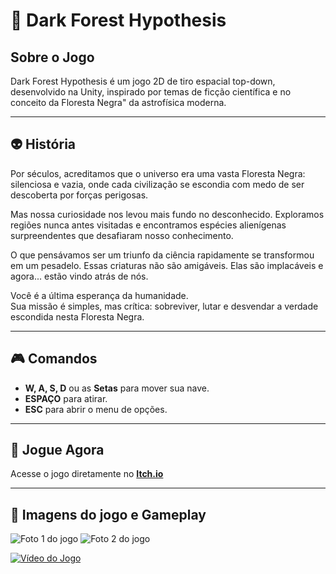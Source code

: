 # 🌌 **Dark Forest Hypothesis** 

## Sobre o Jogo

Dark Forest Hypothesis é um jogo 2D de tiro espacial top-down, desenvolvido na Unity, inspirado por temas de ficção científica e no conceito da Floresta Negra" da astrofísica moderna.

---

## 👽 História

Por séculos, acreditamos que o universo era uma vasta Floresta Negra: silenciosa e vazia, onde cada civilização se escondia com medo de ser descoberta por forças perigosas. 

Mas nossa curiosidade nos levou mais fundo no desconhecido. Exploramos regiões nunca antes visitadas e encontramos espécies alienígenas surpreendentes que desafiaram nosso conhecimento. 

O que pensávamos ser um triunfo da ciência rapidamente se transformou em um pesadelo. Essas criaturas não são amigáveis. Elas são implacáveis e agora... estão vindo atrás de nós. 

Você é a última esperança da humanidade.  
Sua missão é simples, mas crítica: sobreviver, lutar e desvendar a verdade escondida nesta Floresta Negra.

---

## 🎮 Comandos

- **W, A, S, D** ou as **Setas** para mover sua nave.
- **ESPAÇO** para atirar.
- **ESC** para abrir o menu de opções.

---

## 🚀 Jogue Agora

Acesse o jogo diretamente no [**Itch.io**](https://chronoshyperion.itch.io/dark-forest-hypothesis)

---

## 📸 Imagens do jogo e Gameplay

![Foto 1 do jogo](https://img.itch.zone/aW1hZ2UvMzE3Nzg5Ni8xODk3NjI2MC5wbmc=/347x500/y6JRSO.png)
![Foto 2 do jogo](https://img.itch.zone/aW1hZ2UvMzE3Nzg5Ni8xODk3NjI3OC5wbmc=/347x500/gcP9mZ.png)

[![Vídeo do Jogo](https://img.youtube.com/vi/kEQGWFxeA0Q/0.jpg)](https://youtu.be/kEQGWFxeA0Q)


